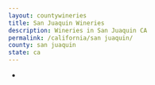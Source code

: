 ```yaml
---
layout: countywineries
title: San Juaquin Wineries
description: Wineries in San Juaquin CA
permalink: /california/san juaquin/
county: san juaquin
state: ca
---
```

-
